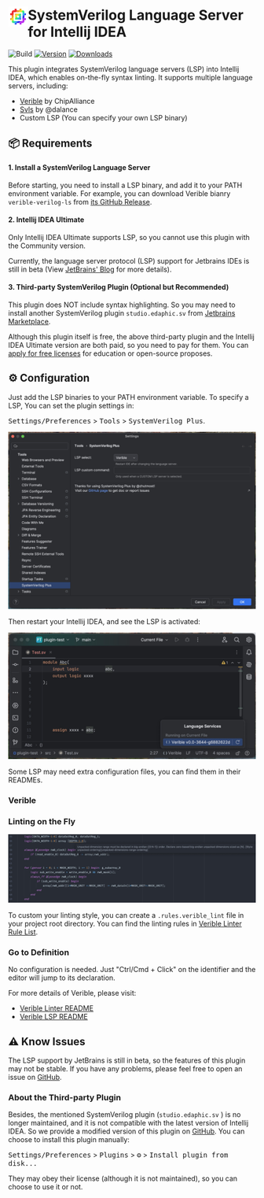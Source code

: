 <div>
<img src="https://raw.githubusercontent.com/zhutmost/intellij-systemverilog/main/resources/META-INF/pluginIcon.svg" alt="Logo" align="left" width="40" height="40"/>
<h1 align="left"> SystemVerilog Language Server for Intellij IDEA </h1>
</div>

![Build](https://github.com/zhutmost/intellij-systemverilog/workflows/Build/badge.svg)
[![Version](https://img.shields.io/jetbrains/plugin/v/com.zhutmost.systemverilog.svg)](https://plugins.jetbrains.com/plugin/com.zhutmost.systemverilog)
[![Downloads](https://img.shields.io/jetbrains/plugin/d/com.zhutmost.systemverilog.svg)](https://plugins.jetbrains.com/plugin/com.zhutmost.systemverilog)
<!-- Plugin description -->
This plugin integrates SystemVerilog language servers (LSP) into Intellij IDEA, which enables on-the-fly syntax linting.
It supports multiple language servers, including:
- [Verible](https://github.com/chipsalliance/verible) by ChipAlliance
- [Svls](https://github.com/dalance/svls) by @dalance
- Custom LSP (You can specify your own LSP binary)

## 📦 Requirements

#### 1. Install a SystemVerilog Language Server

Before starting, you need to install a LSP binary, and add it to your PATH environment variable.
For example, you can download Verible bianry `verible-verilog-ls` from [its GitHub Release](https://github.com/chipsalliance/verible/releases).

#### 2. Intellij IDEA Ultimate

Only Intellij IDEA Ultimate supports LSP, so you cannot use this plugin with the Community version.

Currently, the language server protocol (LSP) support for Jetbrains IDEs is still in beta (View [JetBrains' Blog](https://blog.jetbrains.com/platform/2023/07/lsp-for-plugin-developers/) for more details).

#### 3. Third-party SystemVerilog Plugin (Optional but Recommended)

This plugin does NOT include syntax highlighting. So you may need to install another SystemVerilog plugin
`studio.edaphic.sv` from [Jetbrains Marketplace](https://plugins.jetbrains.com/plugin/10695-systemverilog).

Although this plugin itself is free, the above third-party plugin and the Intellij IDEA Ultimate version are both paid, so you need to pay for them. You can [apply for free licenses](https://www.jetbrains.com/community/education/#students) for education or open-source proposes.

## ⚙️ Configuration

Just add the LSP binaries to your PATH environment variable.
To specify a LSP, You can set the plugin settings in:

 <kbd>Settings/Preferences</kbd> > <kbd>Tools</kbd> > <kbd>SystemVerilog Plus</kbd>.
 
![Settings](https://raw.githubusercontent.com/zhutmost/intellij-systemverilog/main/img/settings.jpg)

 Then restart your Intellij IDEA, and see the LSP is activated:

![LSP status](https://raw.githubusercontent.com/zhutmost/intellij-systemverilog/main/img/lsp-status.jpg)

Some LSP may need extra configuration files, you can find them in their READMEs.

### Verible

### Linting on the Fly
![Verible linting demo](https://raw.githubusercontent.com/zhutmost/intellij-systemverilog/main/img/demo-linter-verible.jpg)

To custom your linting style, you can create a `.rules.verible_lint` file in your project root directory. You can find the linting rules in [Verible Linter Rule List](https://chipsalliance.github.io/verible/verilog_lint.html).

### Go to Definition

No configuration is needed. Just "Ctrl/Cmd + Click" on the identifier and the editor will jump to its declaration.

For more details of Verible, please visit:
- [Verible Linter README](https://github.com/chipsalliance/verible/tree/master/verilog/tools/lint)
- [Verible LSP README](https://github.com/chipsalliance/verible/tree/master/verilog/tools/ls)

## ⚠️ Know Issues

The LSP support by JetBrains is still in beta, so the features of this plugin may not be stable.
If you have any problems, please feel free to open an issue on [GitHub](https://github.com/zhutmost/intellij-systemverilog/issues).

<!-- Plugin description end -->

### About the Third-party Plugin

Besides, the mentioned SystemVerilog plugin (`studio.edaphic.sv` ) is no longer maintained, and it is not compatible with the latest version of Intellij IDEA.
So we provide a modified version of this plugin on [GitHub](https://github.com/zhutmost/intellij-systemverilog/releases/download/v0.0.1/SystemVerilog.zip). You can choose to install this plugin manually:

<kbd>Settings/Preferences</kbd> > <kbd>Plugins</kbd> > <kbd>⚙️</kbd> > <kbd>Install plugin from disk...</kbd>

They may obey their license (although it is not maintained), so you can choose to use it or not.

